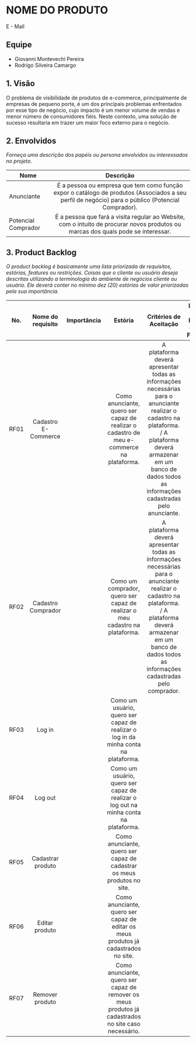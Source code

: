 # NOME DO PRODUTO

E - Mall

## Equipe

-   Giovanni Montevechi Pereira
-   Rodrigo Silveira Camargo

## 1. Visão

O problema de visibilidade de produtos de e-commerce, principalmente de empresas de pequeno porte, é um dos principais problemas enfrentados por esse tipo de negócio, cujo impacto é um menor volume de vendas e menor número de consumidores fiéis. Neste contexto, uma solução de sucesso resultaria em trazer um maior foco externo para o negócio.

## 2. Envolvidos

_Forneça uma descrição dos papéis ou persona envolvidos ou interessados no projeto._

| Nome                |                                                                     Descrição                                                                     |
| ------------------- | :-----------------------------------------------------------------------------------------------------------------------------------------------: |
| Anunciante          | É a pessoa ou empresa que tem como função expor o catálogo de produtos (Associados a seu perfil de negócio) para o público (Potencial Comprador). |
| Potencial Comprador |         É a pessoa que fará a visita regular ao Website, com o intuito de procurar novos produtos ou marcas dos quais pode se interessar.         |

## 3. Product Backlog

_O product backlog é basicamente uma lista priorizada de requisitos, estórias, features ou restrições. Coisas que o cliente ou usuário deseja descritas utilizando a terminologia do ambiente de negócios cliente ou usuário. Ele deverá conter no mínimo dez (20) estórias de valor priorizadas pela sua importância._

| No.  |  Nome do requisito  | Importância |                                               Estória                                                | Critérios de Aceitação | Link para o Protótipo de Baixa Fidelidade |
| ---- | :-----------------: | :---------: | :--------------------------------------------------------------------------------------------------: | :--------------------: | :---------------------------------------: |
| RF01 | Cadastro E-Commerce |             |       Como anunciante, quero ser capaz de realizar o cadastro de meu e-commerce na plataforma.       | A plataforma deverá apresentar todas as informações necessárias para o anunciante realizar o cadastro na plataforma.  /  A plataforma deverá armazenar em um banco de dados todos as informações cadastradas pelo anunciante.  |                                           |
| RF02 | Cadastro Comprador  |             |             Como um comprador, quero ser capaz de realizar o meu cadastro na plataforma.             |  A plataforma deverá apresentar todas as informações necessárias para o anunciante realizar o cadastro na plataforma. /  A plataforma deverá armazenar em um banco de dados todos as informações cadastradas pelo comprador.                     |                                           |
| RF03 |       Log in        |             |         Como um usuário, quero ser capaz de realizar o log in da minha conta na plataforma.          |                        |                                           |
| RF04 |       Log out       |             |         Como um usuário, quero ser capaz de realizar o log out na minha conta na plataforma.         |                        |                                           |
| RF05 |  Cadastrar produto  |             |               Como anunciante, quero ser capaz de cadastrar os meus produtos no site.                |                        |                                           |
| RF06 |   Editar produto    |             |         Como anunciante, quero ser capaz de editar os meus produtos já cadastrados no site.          |                        |                                           |
| RF07 |   Remover produto   |             | Como anunciante, quero ser capaz de remover os meus produtos já cadastrados no site caso necessário. |                        |                                           |

